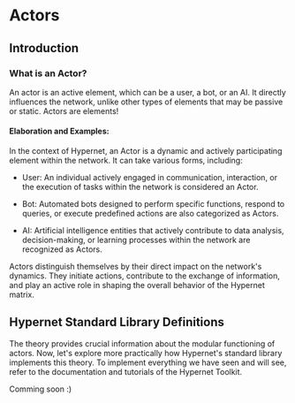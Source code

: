 # Actors

## Introduction

### What is an Actor?

An actor is an active element, which can be a user, a bot, or an AI. It directly influences the network, unlike other types of elements that may be passive or static. Actors are elements!

#### Elaboration and Examples:
In the context of Hypernet, an Actor is a dynamic and actively participating element within the network. It can take various forms, including:

- User: An individual actively engaged in communication, interaction, or the execution of tasks within the network is considered an Actor.

- Bot: Automated bots designed to perform specific functions, respond to queries, or execute predefined actions are also categorized as Actors.

- AI: Artificial intelligence entities that actively contribute to data analysis, decision-making, or learning processes within the network are recognized as Actors.

Actors distinguish themselves by their direct impact on the network's dynamics. They initiate actions, contribute to the exchange of information, and play an active role in shaping the overall behavior of the Hypernet matrix.

## Hypernet Standard Library Definitions

The theory provides crucial information about the modular functioning of actors. Now, let's explore more practically how Hypernet's standard library implements this theory. To implement everything we have seen and will see, refer to the documentation and tutorials of the Hypernet Toolkit.

Comming soon :)